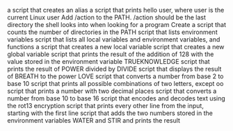 a script that creates an alias
 a script that prints hello user, where user is the current Linux user
Add /action to the PATH. /action should be the last directory the shell looks into when looking for a program
Create a script that counts the number of directories in the PATH
script that lists environment variables
script that lists all local variables and environment variables, and functions
a script that creates a new local variable
script that creates a new global variable
script that prints the result of the addition of 128 with the value stored in the environment variable TRUEKNOWLEDGE
script that prints the result of POWER divided by DIVIDE
 script that displays the result of BREATH to the power LOVE
script that converts a number from base 2 to base 10
script that prints all possible combinations of two letters, except oo
script that prints a number with two decimal places
script that converts a number from base 10 to base 16
script that encodes and decodes text using the rot13 encryption
script that prints every other line from the input, starting with the first line
script that adds the two numbers stored in the environment variables WATER and STIR and prints the result

